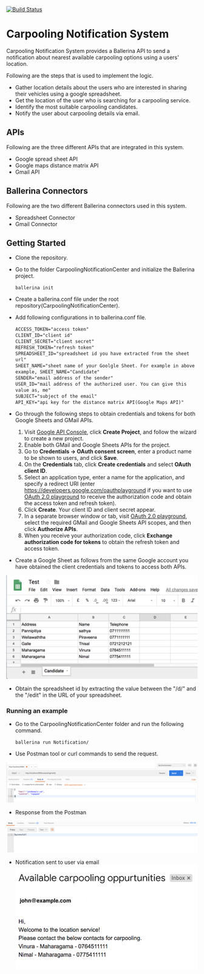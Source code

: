 [![Build Status](https://travis-ci.org/ballerina-guides/gmail-spreadsheet-integration.svg?branch=master)](https://travis-ci.org/ballerina-guides/gmail-spreadsheet-integration)

# Carpooling Notification System

Carpooling Notification System provides a Ballerina API  to send a notification about nearest available carpooling options using a users' location.

Following are the steps that is used to implement the logic. 

- Gather location details about the users who are interested in sharing their vehicles using a google spreadsheet. 
- Get the location of the user who is searching for a carpooling service.
- Identify the most suitable carpooling candidates. 
- Notify the user about carpooling details via email.

## APIs

Following are the three different APIs that are integrated in this system. 

- Google spread sheet API 
- Google maps distance matrix API 
- Gmail API 

## Ballerina Connectors

Following are the two different Ballerina connectors used in this system.

- Spreadsheet Connector
- Gmail Connector

## Getting Started

- Clone the repository.
- Go to the folder CarpoolingNotificationCenter and initialize the Ballerina project.
    ```
    ballerina init
    ```
- Create a ballerina.conf file under the root repository(CarpoolingNotificationCenter).
- Add following configurations in to ballerina.conf file.

    ```
    ACCESS_TOKEN="access token"
    CLIENT_ID="client id"
    CLIENT_SECRET="client secret"
    REFRESH_TOKEN="refresh token"
    SPREADSHEET_ID="spreadsheet id you have extracted from the sheet url"
    SHEET_NAME="sheet name of your Goolgle Sheet. For example in above example, SHEET_NAME="Candidate"
    SENDER="email address of the sender"
    USER_ID="mail address of the authorized user. You can give this value as, me"
    SUBJECT="subject of the email"
    API_KEY="api key for the distance matrix API(Google Maps API)"
    ```

- Go through the following steps to obtain credentials and tokens for both Google Sheets and GMail APIs.
    1. Visit [Google API Console](https://console.developers.google.com), click **Create Project**, and follow the wizard 
    to create a new project.
    2. Enable both GMail and Google Sheets APIs for the project.
    3. Go to **Credentials -> OAuth consent screen**, enter a product name to be shown to users, and click **Save**.
    4. On the **Credentials** tab, click **Create credentials** and select **OAuth client ID**. 
    5. Select an application type, enter a name for the application, and specify a redirect URI 
    (enter https://developers.google.com/oauthplayground if you want to use 
    [OAuth 2.0 playground](https://developers.google.com/oauthplayground) to receive the authorization code and obtain the 
    access token and refresh token). 
    6. Click **Create**. Your client ID and client secret appear. 
    7. In a separate browser window or tab, visit [OAuth 2.0 playground](https://developers.google.com/oauthplayground), 
    select the required GMail and Google Sheets API scopes, and then click **Authorize APIs**.
    8. When you receive your authorization code, click **Exchange authorization code for tokens** to obtain the refresh 
    token and access token.         

- Create a Google Sheet as follows from the same Google account you have obtained the client credentials and tokens 
to access both APIs.

![Sample googlsheet created to identify people who are interesetd in sharing vehicles for carpooling](images/sheet.png)

- Obtain the spreadsheet id by extracting the value between the "/d/" and the "/edit" in the URL of your spreadsheet.

### Running an example
- Go to the CarpoolingNotificationCenter folder and run the following command.

    ```
    ballerina run Notification/
    ```
- Use Postman tool or curl commands to send the request.

![Sample request](images/postman_request.png)

- Response from the Postman

![Sample response](images/postman_response.png)

- Notification sent to user via email
![Sample email](images/email.png)


